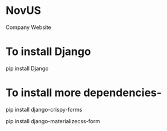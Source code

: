 # NovUS
Company Website


# To install Django
   pip install Django

# To install more dependencies-

  pip install django-crispy-forms

  pip install django-materializecss-form
